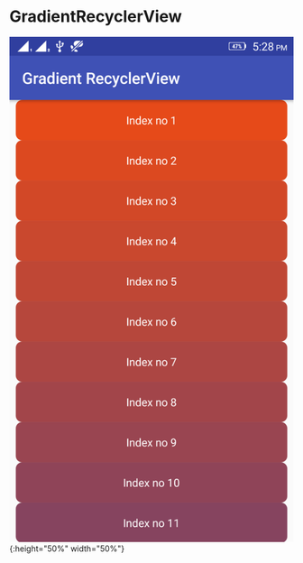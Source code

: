 # GradientRecyclerView

![Gradient Screenshot](/screenshot.png?raw=true "Gradient recyclerview"){:height="50%" width="50%"}
